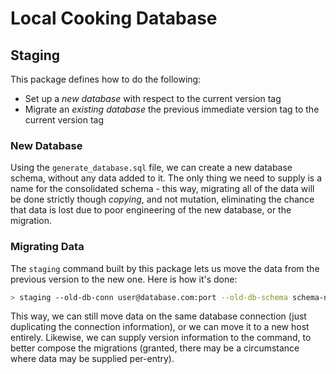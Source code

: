 Local Cooking Database
===========================

Staging
---------

This package defines how to do the following:

- Set up a _new database_ with respect to the current version tag
- Migrate an _existing database_ the previous immediate version tag to the current version tag

### New Database

Using the `generate_database.sql` file, we can create a new database schema, without any data added to it. The only
thing we need to supply is a name for the consolidated schema - this way, migrating all of the data will be done
strictly though _copying_, and not mutation, eliminating the chance that data is lost due to poor engineering
of the new database, or the migration.

### Migrating Data

The `staging` command built by this package lets us move the data from the previous version to the new one.
Here is how it's done:

```bash
> staging --old-db-conn user@database.com:port --old-db-schema schema-name --new-db-conn user@database_new.com:port --new-db-schema schema-name-new --old-version v0.0.0 --new-version v0.0.1
```

This way, we can still move data on the same database connection (just duplicating the connection information),
or we can move it to a new host entirely. Likewise, we can supply version information to the command, to better
compose the migrations (granted, there may be a circumstance where data may be supplied per-entry).
